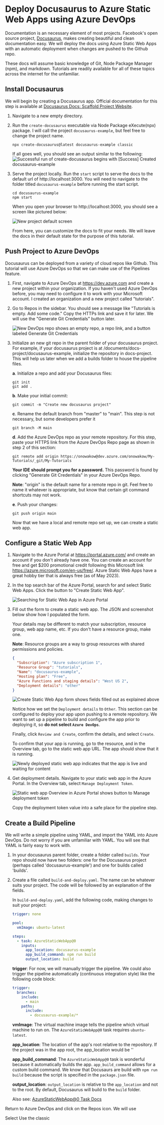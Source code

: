 # Deploy Docusaurus to Azure Static Web Apps using Azure DevOps

Documentation is an necessary element of most projects. Facebook's open source project, [Docusaurus](https://docusaurus.io/docs), makes creating beautiful and clean documentation easy. We will deploy the docs using Azure Static Web Apps with an automatic deployment when changes are pushed to the Github repo.

These docs will assume basic knowledge of Git, Node Package Manager (npm), and markdown. Tutorials are readily available for all of these topics across the internet for the unfamiliar.

## Install Docusaurus

We will begin by creating a Docusaurus app. Official documentation for this step is available at [Docusaurus Docs: Scaffold Project Website](https://docusaurus.io/docs/installation#scaffold-project-website).

1. Navigate to a new empty directory.

2. Run the `create-docusaurus` executable via Node Package eXecute(npx) package. I will call the project `docusaurus-example`, but feel free to change the project name.

   ```
   npx create-docusaurus@latest docusaurus-example classic
   ```

   If all goes well, you should see an output similar to the following:
   ![Successful run of create-docusaurus begins with [Success] Created docusaurus-example](./media/create-docusaurus-output.png)

3. Serve the project locally. Run the `start` script to serve the docs to the default url of http://localhost:3000. You will need to navigate to the folder titled `docusaurus-example` before running the start script.

   ```
   cd docusaurus-example
   npm start
   ```

   When you open your browser to http://localhost:3000, you should see a screen like pictured below:

   ![New project default screen](./media/docusaurus-new-project-default.png)

   From here, you can customize the docs to fit your needs. We will leave the docs in their default state for the purpose of this tutorial.

## Push Project to Azure DevOps

Docusaurus can be deployed from a variety of cloud repos like Github. This tutorial will use Azure DevOps so that we can make use of the Pipelines feature.

1. First, navigate to Azure DevOps at https://dev.azure.com and create a new project within your organization. If you haven't used Azure DevOps before, you may need to configure it to work with your Microsoft account. I created an organization and a new project called "tutorials".

2. Go to Repos in the sidebar. You should see a message like "Tutorials is empty. Add some code." Copy the HTTPs link and save it for later. We will use the "Generate Git Credentials" button later.

   ![New DevOps repo shows an empty repo, a repo link, and a button labeled Generate Git Credentials](./media/azure-devops-new-repo.png)

3. Initialize an new git repo in the parent folder of your docusaurus project. For example, if your docusaurus project is at /documents/docs-project/docusaurus-example, initialize the repository in docs-project. This will help us later when we add a builds folder to house the pipeline files.

   **a**. Initialize a repo and add your Docusaurus files:

   ```
   git init
   git add .
   ```

   **b**. Make your initial commit:

   ```
   git commit -m "Create new docusaurus project"
   ```

   **c**. Rename the default branch from "master" to "main". This step is not necessary, but some developers prefer it

   ```
   git branch -M main
   ```

   **d**. Add the Azure DevOps repo as your remote repository. For this step, paste your HTTPS link from the Azure DevOps Repo page as shown in step 2 of this section:

   ```
   git remote add origin https://onowakow@dev.azure.com/onowakow/My-Tutorials/_git/My-Tutorials
   ```

   **Your IDE should prompt you for a password.** This password is found by clicking "Generate Git Credentials" in your Azure DevOps Repo.

   **Note**: "origin" is the default name for a remote repo in git. Feel free to name it whatever is appropriate, but know that certain git command shortcuts may not work.

   **e**. Push your changes:

   ```
   git push origin main
   ```

   Now that we have a local and remote repo set up, we can create a static web app.

## Configure a Static Web App

1. Navigate to the Azure Portal at https://portal.azure.com/ and create an account if you don't already have one. You can create an account for free and get $200 promotional credit following this Microsoft link https://azure.microsoft.com/en-us/free/. Azure Static Web Apps have a great hobby tier that is always free (as of May 2023).

2. In the top search bar of the Azure Portal, search for and select Static Web Apps. Click the button to "Create Static Web App".

   ![Searching for Static Web App in Azure Portal](./media/find-static-web-apps.png)

3. Fill out the form to create a static web app. The JSON and screenshot below show how I populated the form.

   Your details may be different to match your subscription, resource group, web app name, etc. If you don't have a resource group, make one.

   **Note**: Resource groups are a way to group resources with shared permissions and policies.

   ```json
   {
     "Subscription": "Azure subscription 1",
     "Resource Group": "tutorials",
     "Name": "docusaurus-example",
     "Hosting plan": "Free",
     "Azure Functions and staging details": "West US 2",
     "Deployment details": "other"
   }
   ```

   ![Create Static Web App form shows fields filled out as explained above](./media/create-static-web-app-form.png)

   Notice how we set the `Deployment details` to `Other`. This section can be configured to deploy your app upon pushing to a remote repository. We want to set up a pipeline to build and configure the app prior to deploying it, so **do not select `Azure DevOps`**.

   Finally, click `Review and Create`, confirm the details, and select `Create`.

   To confirm that your app is running, go to the resource, and in the Overview tab, go to the static web app URL. The app should show that it is running.

   ![Newly deployed static web app indicates that the app is live and waiting for content](./media/empty-live-static-web-app.png)

4. Get deployment details. Navigate to your static web app in the Azure Portal. In the Overview tab, select `Manage Deployment Token`.

   ![Static web app Overview in Azure Portal shows button to Manage deployment token](./media/manage-deployment-token.png)

   Copy the deployment token value into a safe place for the pipeline step.

## Create a Build Pipeline

We will write a simple pipeline using YAML, and import the YAML into Azure DevOps. Do not worry if you are unfamiliar with YAML. You will see that YAML is fairly easy to work with.

1. In your docusaurus parent folder, create a folder called `builds`. Your repo should now have two folders: one for the Docusaurus project (perhaps called 'docusaurus-example') and one for builds called 'builds'.

2. Create a file called `build-and-deploy.yaml`. The name can be whatever suits your project. The code will be followed by an explanation of the fields.

   In `build-and-deploy.yaml`, add the following code, making changes to suit your project:

   ```yaml
   trigger: none

   pool:
     vmImage: ubuntu-latest

   steps:
     - task: AzureStaticWebApp@0
       inputs:
         app_location: docusaurus-example
         app_build_command: npm run build
         output_location: build
   ```

   **trigger**: For now, we will manually trigger the pipeline. We could also trigger the pipeline automatically (continuous integration style) like the following code block:

   ```yaml
   trigger:
     branches:
       include:
         - main
       paths:
         include:
           - docusaurus-example/*
   ```

   **vmImage**: The virtual machine image tells the pipeline which virtual machine to run on. The `AzureStaticWebApp@0` task requires `ubuntu-latest`.

   **app_location**: The location of the app's root relative to the repository. If the project was in the app root, the app_location would be ''

   **app_build_command**: The `AzureStaticWebApp@0` task is wonderful because it automatically builds the app. `app_build_command` allows for a custom build command. We know that Docusaurs are build with `npm run build` because the script is specified in the `package.json` file.

   **output_location**: `output_location` is relative to the `app_location` and not to the root. By default, Docusaurus will build to the `build` folder.

   Also see: [AzureStaticWebApp@0 Task Docs](https://learn.microsoft.com/en-us/azure/devops/pipelines/tasks/reference/azure-static-web-app-v0?view=azure-pipelines)

Return to Azure DevOps and click on the Repos icon. We will use

Select Use the classic
